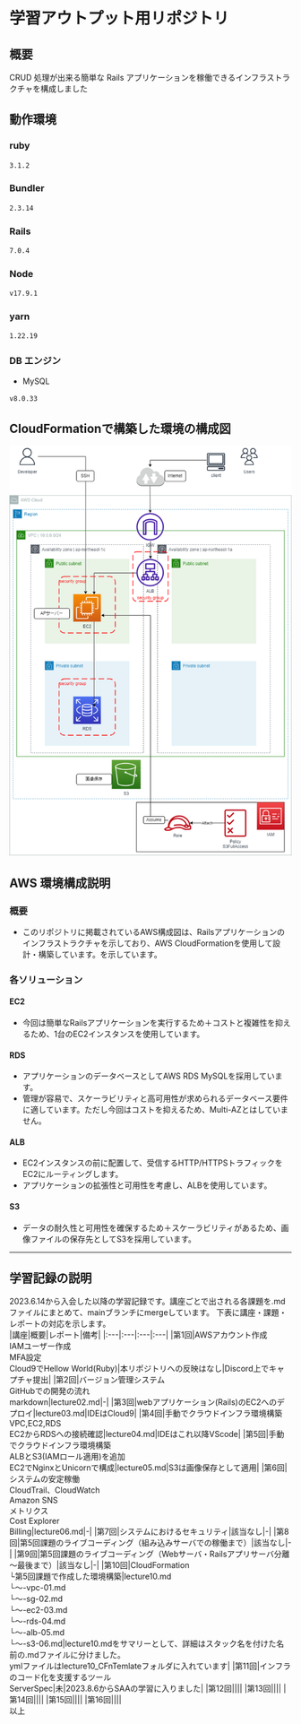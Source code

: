 # 学習アウトプット用リポジトリ

## 概要

CRUD 処理が出来る簡単な Rails アプリケーションを稼働できるインフラストラクチャを構成しました

## 動作環境
### ruby

```bash
3.1.2
```
### Bundler
```bash
2.3.14
```
### Rails
```bash
7.0.4
```
### Node
```bash
v17.9.1
```
### yarn
```bash
1.22.19
```
### DB エンジン
- MySQL
```bash
v8.0.33
```

## CloudFormationで構築した環境の構成図
![lecture05構成図](image_05/RiaseTech-lecture05構成図.png)


## AWS 環境構成説明
### 概要

* このリポジトリに掲載されているAWS構成図は、Railsアプリケーションのインフラストラクチャを示しており、AWS CloudFormationを使用して設計・構築しています。を示しています。

### 各ソリューション
#### EC2

- 今回は簡単なRailsアプリケーションを実行するため＋コストと複雑性を抑えるため、1台のEC2インスタンスを使用しています。

#### RDS
- アプリケーションのデータベースとしてAWS RDS MySQLを採用しています。
- 管理が容易で、スケーラビリティと高可用性が求められるデータベース要件に適しています。ただし今回はコストを抑えるため、Multi-AZとはしていません。

#### ALB
- EC2インスタンスの前に配置して、受信するHTTP/HTTPSトラフィックをEC2にルーティングします。
- アプリケーションの拡張性と可用性を考慮し、ALBを使用しています。

#### S3
- データの耐久性と可用性を確保するため＋スケーラビリティがあるため、画像ファイルの保存先としてS3を採用しています。

---

## 学習記録の説明
2023.6.14から入会した以降の学習記録です。講座ごとで出される各課題を.mdファイルにまとめて、mainブランチにmergeしています。
下表に講座・課題・レポートの対応を示します。<br>
|講座|概要|レポート|備考|
|:---|:---|:---|:---|
|第1回|AWSアカウント作成<br>IAMユーザー作成<br>MFA設定<br>Cloud9でHellow World(Ruby)|本リポジトリへの反映はなし|Discord上でキャプチャ提出|
|第2回|バージョン管理システム<br>GitHubでの開発の流れ<br>markdown|lecture02.md|-|
|第3回|webアプリケーション(Rails)のEC2へのデプロイ|lecture03.md|IDEはCloud9|
|第4回|手動でクラウドインフラ環境構築<br>VPC,EC2,RDS<br>EC2からRDSへの接続確認|lecture04.md|IDEはこれ以降VScode|
|第5回|手動でクラウドインフラ環境構築<br>ALBとS3(IAMロール適用)を追加<br>EC2でNginxとUnicornで構成|lecture05.md|S3は画像保存として適用|
|第6回|システムの安定稼働<br>CloudTrail、CloudWatch<br>Amazon SNS<br>メトリクス<br>Cost Explorer<br>Billing|lecture06.md|-|
|第7回|システムにおけるセキュリティ|該当なし|-|
|第8回|第5回課題のライブコーディング（組み込みサーバでの稼働まで）|該当なし|-|
|第9回|第5回課題のライブコーディング（Webサーバ・Railsアプリサーバ分離～最後まで）|該当なし|-|
|第10回|CloudFormation<br>└第5回課題で作成した環境構築|lecture10.md<br>└～-vpc-01.md<br>└～-sg-02.md<br>└～-ec2-03.md<br>└～-rds-04.md<br>└～-alb-05.md<br>└～-s3-06.md|lecture10.mdをサマリーとして、詳細はスタック名を付けた名前の.mdファイルに分けました。<br>ymlファイルはlecture10_CFnTemlateフォルダに入れています|
|第11回|インフラのコード化を支援するツール<br>ServerSpec|未|2023.8.6からSAAの学習に入りました|
|第12回||||
|第13回||||
|第14回||||
|第15回||||
|第16回||||
<br>
以上
